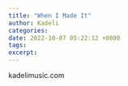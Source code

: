 ```yaml
---
title: "When I Made It"
author: Kadeli
categories: 
date: 2022-10-07 05:22:12 +0800
tags: 
excerpt: 
---
```




kadelimusic.com







